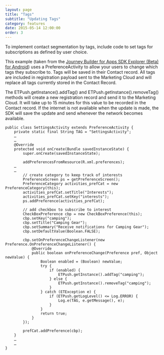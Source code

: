 ```yaml
---
layout: page
title: "Tags"
subtitle: "Updating Tags"
category: features
date: 2015-05-14 12:00:00
order: 3
---
```

To implement contact segmentation by tags, include code to set tags for subscriptions as defined by user choice.

This example (taken from the <a href="https://github.com/ExactTarget/JB4A-SDK-Android-Beta/tree/beta/JB4A-SDK-Explorer" target="_blank">Journey Builder for Apps SDK Explorer (Beta) for Android</a>) uses a PreferenceActivity to allow your users to change which tags they subscribe to.  Tags will be saved in their Contact record.  All tags are included in registration payload sent to the Marketing Cloud and will replace all tags currently stored in the Contact Record.

The ETPush.getInstance().addTag() and ETPush.getInstance().removeTag() methods will create a new registration record and send it to the Marketing Cloud.  It will take up to 15 minutes for this value to be recorded in the Contact record.  If the internet is not available when the update is made, the SDK will save the update and send whenever the network becomes available.

~~~ 
public class SettingsActivity extends PreferenceActivity {
    private static final String TAG = "SettingsActivity";
    …
    …
    @Override
    protected void onCreate(Bundle savedInstanceState) {
        super.onCreate(savedInstanceState);

        addPreferencesFromResource(R.xml.preferences);
    …
    …
        // create category to keep track of interests
        PreferenceScreen ps = getPreferenceScreen();
        PreferenceCategory activities_prefCat = new PreferenceCategory(this);
        activities_prefCat.setTitle("Interests");
        activities_prefCat.setKey("interests");
        ps.addPreference(activities_prefCat);

        // add checkbox to subscribe to interest
        CheckBoxPreference cbp = new CheckBoxPreference(this);
        cbp.setKey("camping");
        cbp.setTitle("Camping Gear");
        cbp.setSummary("Receive notifications for Camping Gear");
        cbp.setDefaultValue(Boolean.FALSE);

        cbp.setOnPreferenceChangeListener(new Preference.OnPreferenceChangeListener() {
            @Override
            public boolean onPreferenceChange(Preference pref, Object newValue) {
                Boolean enabled = (Boolean) newValue;
                try {
                    if (enabled) {
                        ETPush.getInstance().addTag("camping");
                    } else {
                        ETPush.getInstance().removeTag("camping");
                    }
                } catch (ETException e) {
                    if (ETPush.getLogLevel() <= Log.ERROR) {
                        Log.e(TAG, e.getMessage(), e);
                    }
                }
                return true;
            }
        });

        prefCat.addPreference(cbp);
    }
    …
    …
}
~~~ 